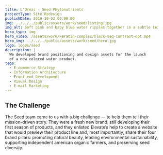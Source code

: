 ```yaml
---
title: L'Oréal - Seed Phytonutrients
projectType: Site Redesign
publishDate: 2019-10-02 00:00:00
img: ../../../public/assets/work/seed/listing.jpg
img_alt: Soft pink and baby blue water ripples together in a subtle texture.
hero_type: img
hero_video: /assets/work/keratin-complex/black-seq-contrast-opt.mp4
hero_img: ../../../public/assets/work/seed/hero.jpg
logo: logos/seed
description: |
  We developed brand positioning and design assets for the launch
  of a new colored water product.
tags:
  - E-commerce Strategy
  - Information Architecture
  - Front-end Development
  - Visual Design
  - E-mail Marketing
---
```


## The Challenge

The Seed team came to us with a big challenge — to help them tell their mission-driven story. They were a fresh new brand, still developing their first season of products, and they enlisted Elevate’s help to create a website that would preview their product line and, most importantly, share their four brand pillars: promoting natural beauty, leading environmental sustainability, supporting independent american organic farmers, and preserving seed diversity.
